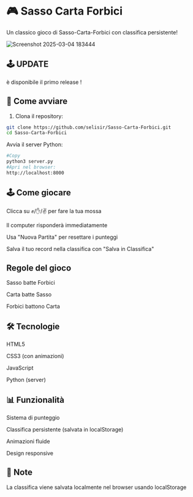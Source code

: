 # 🎮 Sasso Carta Forbici

Un classico gioco di Sasso-Carta-Forbici con classifica persistente!

![Screenshot 2025-03-04 183444](https://github.com/user-attachments/assets/f67b9fde-2533-449d-b1d0-3079cbf8d9b7)

## 🕹️ UPDATE
è disponibile il primo release !

## 🚀 Come avviare
1. Clona il repository:
```bash
git clone https://github.com/selisir/Sasso-Carta-Forbici.git
cd Sasso-Carta-Forbici
``` 
Avvia il server Python:

``` bash
#Copy
python3 server.py
#Apri nel browser:
http://localhost:8000
``` 

## 🕹️ Come giocare
Clicca su ✊/✋/✌️ per fare la tua mossa

Il computer risponderà immediatamente

Usa "Nuova Partita" per resettare i punteggi

Salva il tuo record nella classifica con "Salva in Classifica"

##   Regole del gioco
Sasso batte Forbici

Carta batte Sasso

Forbici battono Carta

## 🛠️ Tecnologie
HTML5

CSS3 (con animazioni)

JavaScript

Python (server)

## 📊 Funzionalità
Sistema di punteggio

Classifica persistente (salvata in localStorage)

Animazioni fluide

Design responsive

## 📌 Note
La classifica viene salvata localmente nel browser usando localStorage
